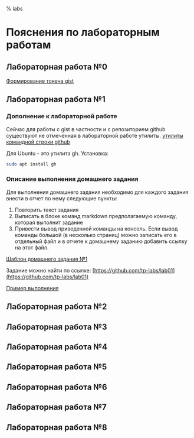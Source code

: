 % labs
# Пояснения по лабораторным работам

## Лабораторная работа №0

[Формирование токена gist](lab00/gist_token.md)

## Лабораторная работа №1

### Дополнение к лабораторной работе

Сейчас для работы с gist в частности и с репозиторием github существуют не отмеченная в лабораторной работе утилиты. [утилиты командной строки github](https://cli.github.com/)

Для Ubuntu - это утилита gh.
Установка:
```sh
sudo apt install gh
```

### Описание выполнения домашнего задания

Для выполнения домашнего задания необходимо для каждого задания внести в отчет по нему следующие пункты:
1. Повторить текст задания
2. Выписать в блоке команд markdown предполагаемую команду, которая выполнит задание
3. Привести вывод приведенной команды на консоль. Если вывод команды большой (в несколько страниц) можно записать его в отдельный файл и в отчете к домашнему заданию добавить ссылку на этот файл.
 
[Шаблон домашнего задания №1](lab01/homework.template.md)

Задание можно найти по ссылке: [https://github.com/tp-labs/lab01](https://github.com/tp-labs/lab01)

[Пример выполнения](https://gist.github.com/tp-lessons/d280d2d47aeba63c7bcb87d2b745a091) 

## Лабораторная работа №2

## Лабораторная работа №3

## Лабораторная работа №4

## Лабораторная работа №5

## Лабораторная работа №6

## Лабораторная работа №7

## Лабораторная работа №8
